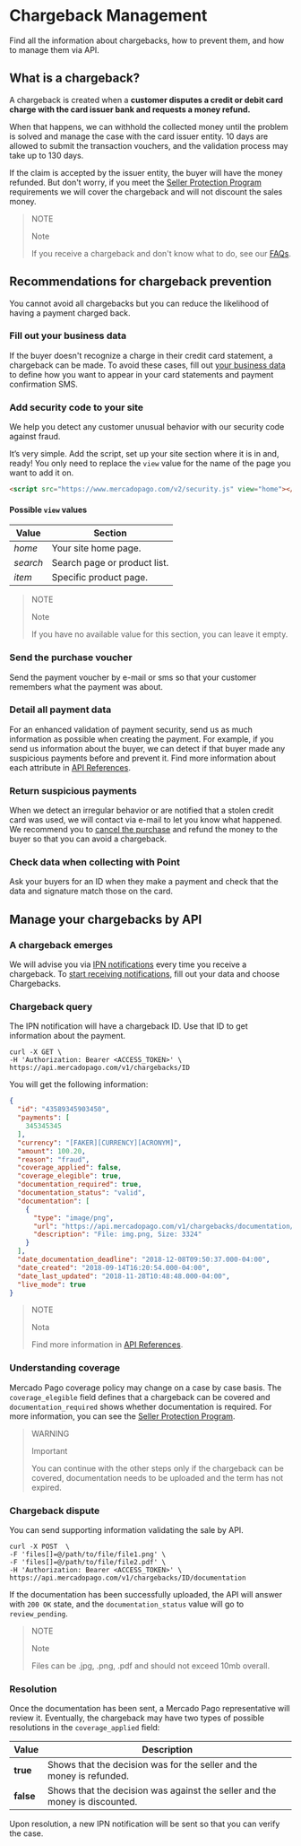# Chargeback Management

Find all the information about chargebacks, how to prevent them, and how to manage them via API.

## What is a chargeback?

A chargeback is created when a **customer disputes a credit or debit card charge with the card issuer bank and requests a money refund.**

When that happens, we can withhold the collected money until the problem is solved and manage the case with the card issuer entity.  10 days are allowed to submit the transaction vouchers, and the validation process may take up to 130 days.

If the claim is accepted by the issuer entity, the buyer will have the money refunded.  But don't worry, if you meet the [Seller Protection Program](https://www.mercadopago.com.ar/ayuda/requisitos-programa-proteccion-vendedor_294) requirements we will cover the chargeback and will not discount the sales money.

> NOTE
>
> Note
>
> If you receive a chargeback and don't know what to do, see our [FAQs](https://www.mercadopago.com.ar/ayuda/recib%C3%AD-un-contracargo_4249).

## Recommendations for chargeback prevention

You cannot avoid all chargebacks but you can reduce the likelihood of having a payment charged back.

### Fill out your business data

If the buyer doesn't recognize a charge in their credit card statement, a chargeback can be made.  To avoid these cases, fill out [your business data](https://www.mercadopago.com.uy/settings/account) to define how you want to appear in your card statements and payment confirmation SMS.

### Add security code to your site

We help you detect any customer unusual behavior with our security code against fraud.

It’s very simple.  Add the script, set up your site section where it is in and, ready!  You only need to replace the `view` value for the name of the page you want to add it on.

```html
<script src="https://www.mercadopago.com/v2/security.js" view="home"></script>
```

#### Possible `view` values

| Value | Section |
| --- | --- |
| *home* | Your site home page. |
| *search* | Search page or product list. |
| *item* | Specific product page. |

> NOTE
>
> Note
>
> If you have no available value for this section, you can leave it empty.

### Send the purchase voucher

Send the payment voucher by e-mail or sms so that your customer remembers what the payment was about.

### Detail all payment data

For an enhanced validation of payment security, send us as much information as possible when creating the payment.  For example, if you send us information about the buyer, we can detect if that buyer made any suspicious payments before and prevent it.
Find more information about each attribute in [API References](https://www.mercadopago[FAKER][URL][DOMAIN]/developers/en/reference/payments/_payments/post).

### Return suspicious payments

When we detect an irregular behavior or are notified that a stolen credit card was used, we will contact via e-mail to let you know what happened. We recommend you to [cancel the purchase](https://www.mercadopago[FAKER][URL][DOMAIN]/developers/en/guides/manage-account/account/cancellations-and-refunds) and refund the money to the buyer so that you can avoid a chargeback.

### Check data when collecting with Point

Ask your buyers for an ID when they make a payment and check that the data and signature match those on the card.

## Manage your chargebacks by API

### A chargeback emerges

We will advise you via [IPN notifications](https://www.mercadopago[FAKER][URL][DOMAIN]/developers/en/guides/notifications/ipn) every time you receive a chargeback. To [start receiving notifications](https://www.mercadopago.com.ar/herramientas/notificaciones), fill out your data and choose Chargebacks.

### Chargeback query

The IPN notification will have a chargeback ID. Use that ID to get information about the payment.

```
curl -X GET \
-H 'Authorization: Bearer <ACCESS_TOKEN>' \
https://api.mercadopago.com/v1/chargebacks/ID
```

You will get the following information:

```json
{
  "id": "43589345903450",
  "payments": [
    345345345
  ],
  "currency": "[FAKER][CURRENCY][ACRONYM]",
  "amount": 100.20,
  "reason": "fraud",
  "coverage_applied": false,
  "coverage_elegible": true,
  "documentation_required": true,
  "documentation_status": "valid",
  "documentation": [
    {
      "type": "image/png",
      "url": "https://api.mercadopago.com/v1/chargebacks/documentation/op/op-4ccf4f39-b6f7-4c7b-a5ce-e8941a2a2b5f",
      "description": "File: img.png, Size: 3324"
    }
  ],
  "date_documentation_deadline": "2018-12-08T09:50:37.000-04:00",
  "date_created": "2018-09-14T16:20:54.000-04:00",
  "date_last_updated": "2018-11-28T10:48:48.000-04:00",
  "live_mode": true
}
```

> NOTE
>
> Nota
>
> Find more information in [API References](https://www.mercadopago[FAKER][URL][DOMAIN]/developers/en/reference/chargebacks/_chargebacks_id/get).

### Understanding coverage

Mercado Pago coverage policy may change on a case by case basis.
The `coverage_elegible` field defines that a chargeback can be covered and `documentation_required` shows whether documentation is required.
For more information, you can see the [Seller Protection Program](https://www.mercadopago.com.ar/ayuda/requisitos-programa-proteccion-vendedor_294).

> WARNING
>
> Important
>
> You can continue with the other steps only if the chargeback can be covered, documentation needs to be uploaded and the term has not expired.

### Chargeback dispute

You can send supporting information validating the sale by API.

```
curl -X POST  \
-F 'files[]=@/path/to/file/file1.png' \
-F 'files[]=@/path/to/file/file2.pdf' \
-H 'Authorization: Bearer <ACCESS_TOKEN>' \
https://api.mercadopago.com/v1/chargebacks/ID/documentation
```

If the documentation has been successfully uploaded, the API will answer with `200 OK` state, and the `documentation_status` value will go to `review_pending`.

> NOTE
>
> Note
>
> Files can be .jpg, .png, .pdf and should not exceed 10mb overall.

### Resolution

Once the documentation has been sent, a Mercado Pago representative will review it.
Eventually, the chargeback may have two types of possible resolutions in the `coverage_applied` field:

| Value           | Description
| ----            | ----
| **true**  | Shows that the decision was for the seller and the money is refunded.
| **false** | Shows that the decision was against the seller and the money is discounted.

Upon resolution, a new IPN notification will be sent so that you can verify the case.
